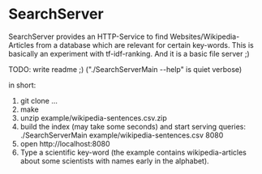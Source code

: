 SearchServer
============

SearchServer provides an HTTP-Service to find Websites/Wikipedia-Articles from
a database which are relevant for certain key-words. This is basically an
experiment with tf-idf-ranking. And it is a basic file server ;)

TODO: write readme ;) ("./SearchServerMain --help" is quiet verbose)

in short:
1. git clone ...
2. make
3. unzip example/wikipedia-sentences.csv.zip
4. build the index (may take some seconds) and start serving queries:
    ./SearchServerMain example/wikipedia-sentences.csv 8080
5. open http://localhost:8080
6. Type a scientific key-word (the example contains wikipedia-articles about
   some scientists with names early in the alphabet).
